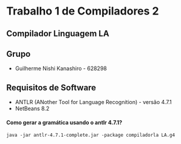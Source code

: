 # Trabalho 1 de Compiladores 2

## Compilador Linguagem LA

## Grupo
  - Guilherme Nishi Kanashiro - 628298
  
## Requisitos de Software
  - ANTLR (ANother Tool for Language Recognition) - versão 4.7.1
  - NetBeans 8.2

#### Como gerar a gramática usando o antlr 4.7.1?
    java -jar antlr-4.7.1-complete.jar -package compiladorla LA.g4
